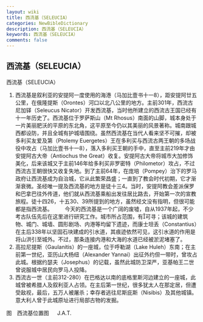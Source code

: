 ```yaml
---
layout: wiki
title: 西流基（SELEUCIA）
categories: NewBibleDictionary
description: 西流基（SELEUCIA）
keywords: 西流基（SELEUCIA）
comments: false
---
```


## 西流基（SELEUCIA）



西流基（SELEUCIA）
1. 西流基是叙利亚的安提阿一度使用的海港（马加比壹书十一8），距安提阿廿五公里，在俄隆提斯（Orontes）河口以北八公里的地方。主前301年，西流古尼加铎（Seleucus Nicator）开发西流基，当时他所建立的西流古王国已经有十一年历史了。西流基位于罗萨斯山（Mt Rhosus）南面的山脚，城本身处于一片美丽肥沃的平原的东北角，这平原至今仍以其美丽的风景著称。城南跟城西都设防，并且全城有护城墙围绕。虽然西流基在当代人看来坚不可摧，却被多利买友爱及第（Ptolemy Euergetes）王在多利买与西流古两王朝的多场战役中攻占（马加比壹书十一8），落入多利买王朝的手中，直至主前219年才由安提阿古大帝（Antiochus the Great）收复。安提阿古大帝将城市大加修饰美化，后来该城又于主前146年给多利买非罗密特（Philometor）攻占，不过西流古王朝很快又收复失地。到了主前64年，在庞培（Pompey）治下的罗马政府让西流基成为自治城，它从此繁荣昌盛；一直到了教会时代初期，它才渐渐衰微。圣经唯一提及西流基的地方是徒十三4。当时，安提阿教会差派保罗和巴拿巴往外传道，他们就从西流基乘船出发往居比路去，开始第一次的宣教旅程。徒十四26，十五30、39所提到的地方，虽然经文没有指明，但很可能都是指西流基。
　　今天的西流基是一个广阔的废墟，自从1937年起，不少考古队伍先后在这里进行研究工作。城市所占范围，有可寻；该城的建筑物、城门、城墙、圆形剧场、内港等均留下遗迹，而康士坦丢（Constantius）在主后338年以坚固石块建成的引水道，其痕迹依然可见，这引水道的作用是将山洪引至城外。不过，那条连接内港和大海的水道已经被淤泥堵塞了。
2. 高拉尼提斯（Gaulanitis）的一座城，位于呼勒湖（Lake Huleh）东南；在主前第一世纪，亚历山大杨纽（Alexander Yannai）出征外约但一带时，曾攻占此城。根据约瑟夫（Josephus）的记载，虽然此城防卫深严，亚基帕王二世曾说服城中居民向罗马人投降。
3. 西流古一世（主前312-280）在巴格达以南的底格里斯河边建立的一座城，此城曾被希腊人及叙利亚人占领。在主后第一世纪，很多犹太人在那定居，但遭受敌视，最后，五万人被屠杀；幸存者逃往尼斯庇斯（Nisibis）及其他城镇。意大利人曾于此城原址进行局部古物的发掘。
　




图　西流基位置图
　
J.A.T.




